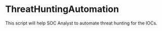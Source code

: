 # ThreatHuntingAutomation
This script will help SOC Analyst to automate threat hunting for the IOCs.
